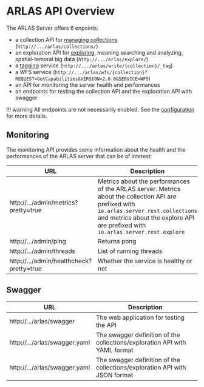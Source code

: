 # ARLAS API Overview

The ARLAS Server offers 6 enpoints:

- a collection API for [managing collections](arlas-api-collection.md) (`http://.../arlas/collections/`)
- an exploration API for [exploring](arlas-api-exploration.md), meaning searching and analyzing, spatial-temoral big data (`http://.../arlas/explore/`)
- a [tagging](arlas-api-tagging.md) service (`http://.../arlas/write/{collection}/_tag`)
- a WFS service (`http://.../arlas/wfs/{collection}?REQUEST=GetCapabilities&VERSION=2.0.0&SERVICE=WFS`)
- an API for monitoring the server health and performances
- an endpoints for testing the collection API  and the exploration API with swagger

!!! warning
    All endpoints are not necessarily enabled. See the [configuration](arlas-server-configuration.md) for more details.

## Monitoring

The monitoring API provides some information about the health and the performances of the ARLAS server that can be of interest:

| URL | Description |
| --- | --- |
| http://.../admin/metrics?pretty=true  |  Metrics about the performances of the ARLAS server. Metrics about the collection API  are prefixed with `io.arlas.server.rest.collections` and metrics about the explore API are prefixed with `io.arlas.server.rest.explore`|
| http://.../admin/ping | Returns pong  |
| http://.../admin/threads | List of running threads |
| http://.../admin/healthcheck?pretty=true  |  Whether the service is healthy or not |


## Swagger

| URL | Description |
| --- | --- |
| http://.../arlas/swagger  | The web application for testing the API  |
| http://.../arlas/swagger.yaml  | The swagger definition of the collections/exploration API with YAML format |
| http://.../arlas/swagger.yaml  | The swagger definition of the collections/exploration API with JSON format |
